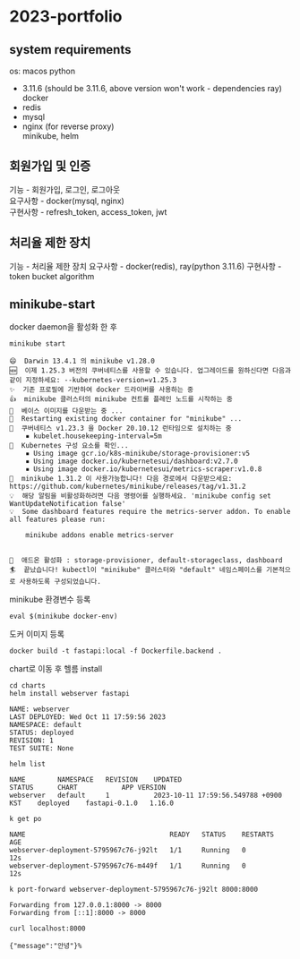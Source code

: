# 2023-portfolio

## system requirements

os: macos
python
- 3.11.6 (should be 3.11.6, above version won't work - dependencies ray)
docker
- redis  
- mysql  
- nginx (for reverse proxy)   
minikube, helm

## 회원가입 및 인증

기능 - 회원가입, 로그인, 로그아웃  
요구사항 - docker(mysql, nginx)   
구현사항 - refresh_token, access_token, jwt

## 처리율 제한 장치

기능 - 처리율 제한 장치
요구사항 - docker(redis), ray(python 3.11.6)
구현사항 - token bucket algorithm

## minikube-start

docker daemon을 활성화 한 후 
```
minikube start

😄  Darwin 13.4.1 의 minikube v1.28.0
🆕  이제 1.25.3 버전의 쿠버네티스를 사용할 수 있습니다. 업그레이드를 원하신다면 다음과 같이 지정하세요: --kubernetes-version=v1.25.3
✨  기존 프로필에 기반하여 docker 드라이버를 사용하는 중
👍  minikube 클러스터의 minikube 컨트롤 플레인 노드를 시작하는 중
🚜  베이스 이미지를 다운받는 중 ...
🔄  Restarting existing docker container for "minikube" ...
🐳  쿠버네티스 v1.23.3 을 Docker 20.10.12 런타임으로 설치하는 중
    ▪ kubelet.housekeeping-interval=5m
🔎  Kubernetes 구성 요소를 확인...
    ▪ Using image gcr.io/k8s-minikube/storage-provisioner:v5
    ▪ Using image docker.io/kubernetesui/dashboard:v2.7.0
    ▪ Using image docker.io/kubernetesui/metrics-scraper:v1.0.8
🎉  minikube 1.31.2 이 사용가능합니다! 다음 경로에서 다운받으세요: https://github.com/kubernetes/minikube/releases/tag/v1.31.2
💡  해당 알림을 비활성화하려면 다음 명령어를 실행하세요. 'minikube config set WantUpdateNotification false'
💡  Some dashboard features require the metrics-server addon. To enable all features please run:

	minikube addons enable metrics-server	


🌟  애드온 활성화 : storage-provisioner, default-storageclass, dashboard
🏄  끝났습니다! kubectl이 "minikube" 클러스터와 "default" 네임스페이스를 기본적으로 사용하도록 구성되었습니다.
```

minikube 환경변수 등록 
```
eval $(minikube docker-env)
```

도커 이미지 등록 
```
docker build -t fastapi:local -f Dockerfile.backend . 
```

chart로 이동 후 헬름 install  
```
cd charts
helm install webserver fastapi

NAME: webserver
LAST DEPLOYED: Wed Oct 11 17:59:56 2023
NAMESPACE: default
STATUS: deployed
REVISION: 1
TEST SUITE: None
```

```
helm list

NAME     	NAMESPACE	REVISION	UPDATED                             	STATUS  	CHART        	APP VERSION
webserver	default  	1       	2023-10-11 17:59:56.549788 +0900 KST	deployed	fastapi-0.1.0	1.16.0    

k get po

NAME                                    READY   STATUS    RESTARTS   AGE
webserver-deployment-5795967c76-j92lt   1/1     Running   0          12s
webserver-deployment-5795967c76-m449f   1/1     Running   0          12s

k port-forward webserver-deployment-5795967c76-j92lt 8000:8000

Forwarding from 127.0.0.1:8000 -> 8000
Forwarding from [::1]:8000 -> 8000

curl localhost:8000

{"message":"안녕"}%            
```





